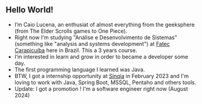 ## Hello World!

- I’m Caio Lucena, an enthusiat of almost everything from the geeksphere (from The Elder Scrolls games to One Piece).
- Right now I'm studying "Análise e Desenvolvimento de Sistemas" (something like "analysis and systems development")
  at [Fatec Carapicuíba](http://www.fateccarapicuiba.edu.br/) here in Brazil. This a 3 years course.
- I’m interested in learn and grow in order to became a developer some day.
- The first programming language I learned was Java.
- BTW, I got a internship opportunity at [Sinqia](https://sinqia.com.br/) in February 2023 and I'm loving to work with Java, Spring Boot, MSSQL, Pentaho and others tools.
- Update: I got a promotion ! I'm a software engineer right now (August 2024)
